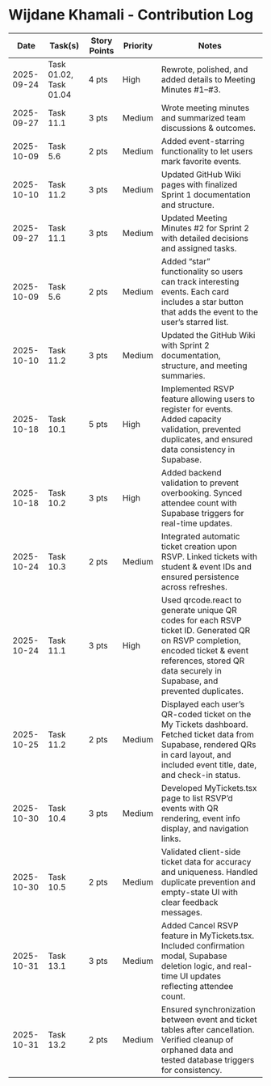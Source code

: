 # Wijdane Khamali -  Contribution Log

| Date | Task(s) | Story Points | Priority | Notes |
|------|----------|--------------|-----------|-------|
| 2025-09-24 | Task 01.02, Task 01.04 | 4 pts | High | Rewrote, polished, and added details to Meeting Minutes #1–#3. |
| 2025-09-27 | Task 11.1 | 3 pts | Medium | Wrote meeting minutes and summarized team discussions & outcomes. |
| 2025-10-09 | Task 5.6 | 2 pts | Medium | Added event-starring functionality to let users mark favorite events. |
| 2025-10-10 | Task 11.2 | 3 pts | Medium | Updated GitHub Wiki pages with finalized Sprint 1 documentation and structure. |
| 2025-09-27 | Task 11.1 | 3 pts | Medium | Updated Meeting Minutes #2 for Sprint 2 with detailed decisions and assigned tasks. |
| 2025-10-09 | Task 5.6 | 2 pts | Medium | Added “star” functionality so users can track interesting events. Each card includes a star button that adds the event to the user’s starred list. |
| 2025-10-10 | Task 11.2 | 3 pts | Medium | Updated the GitHub Wiki with Sprint 2 documentation, structure, and meeting summaries. |
| 2025-10-18 | Task 10.1 | 5 pts | High | Implemented RSVP feature allowing users to register for events. Added capacity validation, prevented duplicates, and ensured data consistency in Supabase. |
| 2025-10-18 | Task 10.2 | 3 pts | High | Added backend validation to prevent overbooking. Synced attendee count with Supabase triggers for real-time updates. |
| 2025-10-24 | Task 10.3 | 2 pts | Medium | Integrated automatic ticket creation upon RSVP. Linked tickets with student & event IDs and ensured persistence across refreshes. |
| 2025-10-24 | Task 11.1 | 3 pts | High | Used qrcode.react to generate unique QR codes for each RSVP ticket ID. Generated QR on RSVP completion, encoded ticket & event references, stored QR data securely in Supabase, and prevented duplicates. |
| 2025-10-25 | Task 11.2 | 2 pts | Medium | Displayed each user’s QR-coded ticket on the My Tickets dashboard. Fetched ticket data from Supabase, rendered QRs in card layout, and included event title, date, and check-in status. |
| 2025-10-30 | Task 10.4 | 3 pts | Medium | Developed MyTickets.tsx page to list RSVP’d events with QR rendering, event info display, and navigation links. |
| 2025-10-30 | Task 10.5 | 2 pts | Medium | Validated client-side ticket data for accuracy and uniqueness. Handled duplicate prevention and empty-state UI with clear feedback messages. |
| 2025-10-31 | Task 13.1 | 3 pts | Medium | Added Cancel RSVP feature in MyTickets.tsx. Included confirmation modal, Supabase deletion logic, and real-time UI updates reflecting attendee count. |
| 2025-10-31 | Task 13.2 | 2 pts | Medium | Ensured synchronization between event and ticket tables after cancellation. Verified cleanup of orphaned data and tested database triggers for consistency. |
